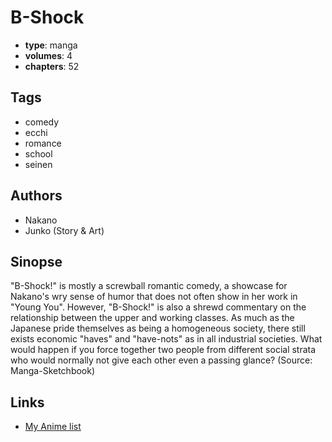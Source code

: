 # B-Shock

-   **type**: manga
-   **volumes**: 4
-   **chapters**: 52

## Tags

-   comedy
-   ecchi
-   romance
-   school
-   seinen

## Authors

-   Nakano
-   Junko (Story & Art)

## Sinopse

"B-Shock!" is mostly a screwball romantic comedy, a showcase for Nakano's wry sense of humor that does not often show in her work in "Young You". However, "B-Shock!" is also a shrewd commentary on the relationship between the upper and working classes. As much as the Japanese pride themselves as being a homogeneous society, there still exists economic "haves" and "have-nots" as in all industrial societies. What would happen if you force together two people from different social strata who would normally not give each other even a passing glance? (Source: Manga-Sketchbook)

## Links

-   [My Anime list](https://myanimelist.net/manga/3225/B-Shock)
